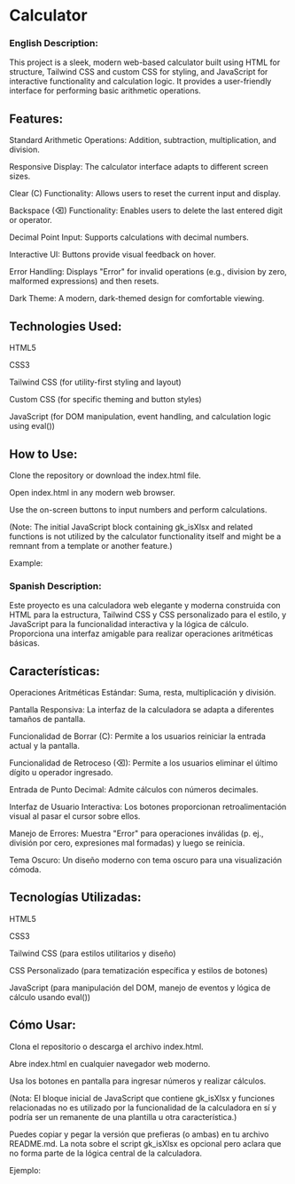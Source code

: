 # Calculator

### English Description:

This project is a sleek, modern web-based calculator built using HTML for structure, Tailwind CSS and custom CSS for styling, and JavaScript for interactive functionality and calculation logic. It provides a user-friendly interface for performing basic arithmetic operations.

## Features:

Standard Arithmetic Operations: Addition, subtraction, multiplication, and division.

Responsive Display: The calculator interface adapts to different screen sizes.

Clear (C) Functionality: Allows users to reset the current input and display.

Backspace (⌫) Functionality: Enables users to delete the last entered digit or operator.

Decimal Point Input: Supports calculations with decimal numbers.

Interactive UI: Buttons provide visual feedback on hover.

Error Handling: Displays "Error" for invalid operations (e.g., division by zero, malformed expressions) and then resets.

Dark Theme: A modern, dark-themed design for comfortable viewing.

## Technologies Used:

HTML5

CSS3

Tailwind CSS (for utility-first styling and layout)

Custom CSS (for specific theming and button styles)

JavaScript (for DOM manipulation, event handling, and calculation logic using eval())

## How to Use:

Clone the repository or download the index.html file.

Open index.html in any modern web browser.

Use the on-screen buttons to input numbers and perform calculations.

(Note: The initial JavaScript block containing gk_isXlsx and related functions is not utilized by the calculator functionality itself and might be a remnant from a template or another feature.)

Example:




### Spanish Description:

Este proyecto es una calculadora web elegante y moderna construida con HTML para la estructura, Tailwind CSS y CSS personalizado para el estilo, y JavaScript para la funcionalidad interactiva y la lógica de cálculo. Proporciona una interfaz amigable para realizar operaciones aritméticas básicas.

## Características:

Operaciones Aritméticas Estándar: Suma, resta, multiplicación y división.

Pantalla Responsiva: La interfaz de la calculadora se adapta a diferentes tamaños de pantalla.

Funcionalidad de Borrar (C): Permite a los usuarios reiniciar la entrada actual y la pantalla.

Funcionalidad de Retroceso (⌫): Permite a los usuarios eliminar el último dígito u operador ingresado.

Entrada de Punto Decimal: Admite cálculos con números decimales.

Interfaz de Usuario Interactiva: Los botones proporcionan retroalimentación visual al pasar el cursor sobre ellos.

Manejo de Errores: Muestra "Error" para operaciones inválidas (p. ej., división por cero, expresiones mal formadas) y luego se reinicia.

Tema Oscuro: Un diseño moderno con tema oscuro para una visualización cómoda.

## Tecnologías Utilizadas:

HTML5

CSS3

Tailwind CSS (para estilos utilitarios y diseño)

CSS Personalizado (para tematización específica y estilos de botones)

JavaScript (para manipulación del DOM, manejo de eventos y lógica de cálculo usando eval())

## Cómo Usar:

Clona el repositorio o descarga el archivo index.html.

Abre index.html en cualquier navegador web moderno.

Usa los botones en pantalla para ingresar números y realizar cálculos.

(Nota: El bloque inicial de JavaScript que contiene gk_isXlsx y funciones relacionadas no es utilizado por la funcionalidad de la calculadora en sí y podría ser un remanente de una plantilla u otra característica.)

Puedes copiar y pegar la versión que prefieras (o ambas) en tu archivo README.md. La nota sobre el script gk_isXlsx es opcional pero aclara que no forma parte de la lógica central de la calculadora.

Ejemplo:
